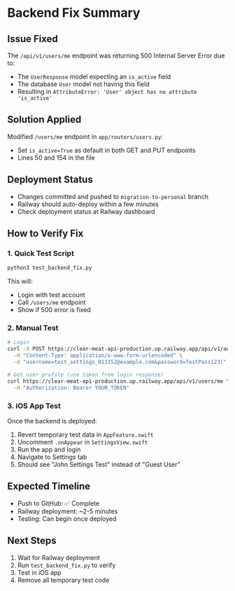 # Backend Fix Summary

## Issue Fixed
The `/api/v1/users/me` endpoint was returning 500 Internal Server Error due to:
- The `UserResponse` model expecting an `is_active` field
- The database `User` model not having this field
- Resulting in `AttributeError: 'User' object has no attribute 'is_active'`

## Solution Applied
Modified `/users/me` endpoint in `app/routers/users.py`:
- Set `is_active=True` as default in both GET and PUT endpoints
- Lines 50 and 154 in the file

## Deployment Status
- Changes committed and pushed to `migration-to-personal` branch
- Railway should auto-deploy within a few minutes
- Check deployment status at Railway dashboard

## How to Verify Fix

### 1. Quick Test Script
```bash
python3 test_backend_fix.py
```

This will:
- Login with test account
- Call `/users/me` endpoint
- Show if 500 error is fixed

### 2. Manual Test
```bash
# Login
curl -X POST https://clear-meat-api-production.up.railway.app/api/v1/auth/login \
  -H "Content-Type: application/x-www-form-urlencoded" \
  -d "username=test_settings_013352@example.com&password=TestPass123!"

# Get user profile (use token from login response)
curl https://clear-meat-api-production.up.railway.app/api/v1/users/me \
  -H "Authorization: Bearer YOUR_TOKEN"
```

### 3. iOS App Test
Once the backend is deployed:
1. Revert temporary test data in `AppFeature.swift`
2. Uncomment `.onAppear` in `SettingsView.swift`
3. Run the app and login
4. Navigate to Settings tab
5. Should see "John Settings Test" instead of "Guest User"

## Expected Timeline
- Push to GitHub: ✅ Complete
- Railway deployment: ~2-5 minutes
- Testing: Can begin once deployed

## Next Steps
1. Wait for Railway deployment
2. Run `test_backend_fix.py` to verify
3. Test in iOS app
4. Remove all temporary test code